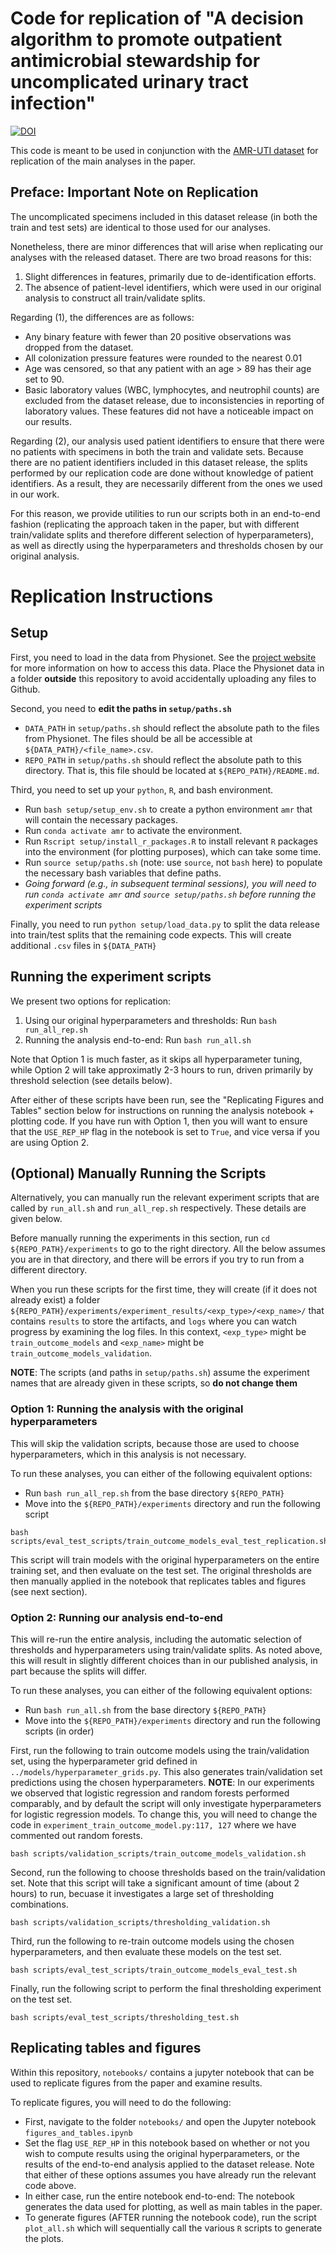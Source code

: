 # Code for replication of "A decision algorithm to promote outpatient antimicrobial stewardship for uncomplicated urinary tract infection"

[![DOI](https://zenodo.org/badge/297410772.svg)](https://zenodo.org/badge/latestdoi/297410772)

This code is meant to be used in conjunction with the [AMR-UTI dataset](http://www.clinicalml.org/data/amr-dataset) for replication of the main analyses in the paper. 

## Preface: Important Note on Replication

The uncomplicated specimens included in this dataset release (in both the train and test sets) are identical to those used for our analyses.

Nonetheless, there are minor differences that will arise when replicating our analyses with the released dataset.  There are two broad reasons for this:
1. Slight differences in features, primarily due to de-identification efforts.
2. The absence of patient-level identifiers, which were used in our original analysis to construct all train/validate splits.

Regarding (1), the differences are as follows:
* Any binary feature with fewer than 20 positive observations was dropped from the dataset.
* All colonization pressure features were rounded to the nearest 0.01
* Age was censored, so that any patient with an age > 89 has their age set to 90.
* Basic laboratory values (WBC, lymphocytes, and neutrophil counts) are excluded from the dataset release, due to inconsistencies in reporting of laboratory values. These features did not have a noticeable impact on our results.

Regarding (2), our analysis used patient identifiers to ensure that there were no patients with specimens in both the train and validate sets.  Because there are no patient identifiers included in this dataset release, the splits performed by our replication code are done without knowledge of patient identifiers.  As a result, they are necessarily different from the ones we used in our work.

For this reason, we provide utilities to run our scripts both in an end-to-end fashion (replicating the approach taken in the paper, but with different train/validate splits and therefore different selection of hyperparameters), as well as directly using the hyperparameters and thresholds chosen by our original analysis.

# Replication Instructions

## Setup 

First, you need to load in the data from Physionet.  See the [project website](http://www.clinicalml.org/data/amr-dataset) for more information on how to access this data. Place the Physionet data in a folder **outside** this repository to avoid accidentally uploading any files to Github.

Second, you need to **edit the paths in `setup/paths.sh`** 
* `DATA_PATH` in `setup/paths.sh` should reflect the absolute path to the files from Physionet. The files should be all be accessible at `${DATA_PATH}/<file_name>.csv`.
* `REPO_PATH` in `setup/paths.sh` should reflect the absolute path to this directory.  That is, this file should be located at `${REPO_PATH}/README.md`.

Third, you need to set up your `python`, `R`, and bash environment.
* Run `bash setup/setup_env.sh` to create a python environment `amr` that will contain the necessary packages. 
* Run `conda activate amr` to activate the environment.
* Run `Rscript setup/install_r_packages.R` to install relevant `R` packages into the environment (for plotting purposes), which can take some time. 
* Run `source setup/paths.sh` (note: use `source`, not `bash` here) to populate the necessary bash variables that define paths.
* *Going forward (e.g., in subsequent terminal sessions), you will need to run `conda activate amr` and `source setup/paths.sh` before running the experiment scripts*

Finally, you need to run `python setup/load_data.py` to split the data release into train/test splits that the remaining code expects.  This will create additional `.csv` files in `${DATA_PATH}`

## Running the experiment scripts

We present two options for replication:
1. Using our original hyperparameters and thresholds: Run `bash run_all_rep.sh`
2. Running the analysis end-to-end: Run `bash run_all.sh`

Note that Option 1 is much faster, as it skips all hyperparameter tuning, while Option 2 will take approximatly 2-3 hours to run, driven primarily by threshold selection (see details below).

After either of these scripts have been run, see the "Replicating Figures and Tables" section below for instructions on running the analysis notebook + plotting code.  If you have run with Option 1, then you will want to ensure that the `USE_REP_HP` flag in the notebook is set to `True`, and vice versa if you are using Option 2.

## (Optional) Manually Running the Scripts

Alternatively, you can manually run the relevant experiment scripts that are called by `run_all.sh` and `run_all_rep.sh` respectively.  These details are given below.

Before manually running the experiments in this section, run `cd ${REPO_PATH}/experiments` to go to the right directory.  All the below assumes you are in that directory, and there will be errors if you try to run from a different directory.

When you run these scripts for the first time, they will create (if it does not already exist) a folder `${REPO_PATH}/experiments/experiment_results/<exp_type>/<exp_name>/` that contains `results` to store the artifacts, and `logs` where you can watch progress by examining the log files.  In this context, `<exp_type>` might be `train_outcome_models` and `<exp_name>` might be `train_outcome_models_validation`.  

**NOTE**: The scripts (and paths in `setup/paths.sh`) assume the experiment names that are already given in these scripts, so **do not change them**

### Option 1: Running the analysis with the original hyperparameters

This will skip the validation scripts, because those are used to choose hyperparameters, which in this analysis is not necessary.

To run these analyses, you can either of the following equivalent options:
* Run `bash run_all_rep.sh` from the base directory `${REPO_PATH}`
* Move into the `${REPO_PATH}/experiments` directory and run the following script
```
bash scripts/eval_test_scripts/train_outcome_models_eval_test_replication.sh
```
This script will train models with the original hyperparameters on the entire training set, and then evaluate on the test set.  The original thresholds are then manually applied in the notebook that replicates tables and figures (see next section).

### Option 2: Running our analysis end-to-end

This will re-run the entire analysis, including the automatic selection of thresholds and hyperparameters using train/validate splits.  As noted above, this will result in slightly different choices than in our published analysis, in part because the splits will differ.

To run these analyses, you can either of the following equivalent options:
* Run `bash run_all.sh` from the base directory `${REPO_PATH}`
* Move into the `${REPO_PATH}/experiments` directory and run the following scripts (in order)

First, run the following to train outcome models using the train/validation set, using the hyperparameter grid defined in `../models/hyperparameter_grids.py`. This also generates train/validation set predictions using the chosen hyperparameters.  **NOTE**: In our experiments we observed that logistic regression and random forests performed comparably, and by default the script will only investigate hyperparameters for logistic regression models.  To change this, you will need to change the code in `experiment_train_outcome_model.py:117, 127` where we have commented out random forests.
```
bash scripts/validation_scripts/train_outcome_models_validation.sh
``` 

Second, run the following to choose thresholds based on the train/validation set.  Note that this script will take a significant amount of time (about 2 hours) to run, becuase it investigates a large set of thresholding combinations.
```
bash scripts/validation_scripts/thresholding_validation.sh
```

Third, run the following to re-train outcome models using the chosen hyperparameters, and then evaluate these models on the test set.
```
bash scripts/eval_test_scripts/train_outcome_models_eval_test.sh
```

Finally, run the following script to perform the final thresholding experiment on the test set.
```
bash scripts/eval_test_scripts/thresholding_test.sh
```

## Replicating tables and figures

Within this repository, `notebooks/` contains a jupyter notebook that can be used to replicate figures from the paper and examine results.

To replicate figures, you will need to do the following:
* First, navigate to the folder `notebooks/` and open the Jupyter notebook `figures_and_tables.ipynb`
* Set the flag `USE_REP_HP` in this notebook based on whether or not you wish to compute results using the original hyperparameters, or the results of the end-to-end analysis applied to the dataset release.  Note that either of these options assumes you have already run the relevant code above.
* In either case, run the entire notebook end-to-end: The notebook generates the data used for plotting, as well as main tables in the paper.
* To generate figures (AFTER running the notebook code), run the script `plot_all.sh` which will sequentially call the various `R` scripts to generate the plots.
